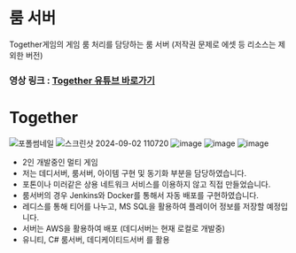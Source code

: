 # 룸 서버
Together게임의 게임 룸 처리를 담당하는 룸 서버 (저작권 문제로 에셋 등 리소스는 제외한 버전)

### 영상 링크 : [Together 유튜브 바로가기](https://www.youtube.com/watch?v=I5oIDU53050)

# Together
![포폴썸네일](https://github.com/user-attachments/assets/a3cad82a-9fe1-49d3-8bb6-cd04d368fa79)
![스크린샷 2024-09-02 110720](https://github.com/user-attachments/assets/18030390-6ff2-4547-881d-fbc4c91579e5)
![image](https://github.com/user-attachments/assets/eb3ce92e-293c-4505-ab11-206c0220028a)
![image](https://github.com/user-attachments/assets/d2dd081d-8025-4dd1-9e3c-f7a1130283d9)
![image](https://github.com/user-attachments/assets/f34ea6eb-d96b-4ebb-bd74-e04ab3e906c2)
- 2인 개발중인 멀티 게임  
- 저는 데디서버, 룸서버, 아이템 구현 및 동기화 부분을 담당하였습니다.  
- 포톤이나 미러같은 상용 네트워크 서비스를 이용하지 않고 직접 만들었습니다.  
- 룸서버의 경우 Jenkins와 Docker를 통해서 자동 배포를 구현하였습니다.  
- 레디스를 통해 티어를 나누고, MS SQL을 활용하여 플레이어 정보를 저장할 예정입니다.  
- 서버는 AWS을 활용하여 배포 (데디서버는 현재 로컬로 개발중)  
- 유니티, C# 룸서버, 데디케이티드서버 를 활용  
 
